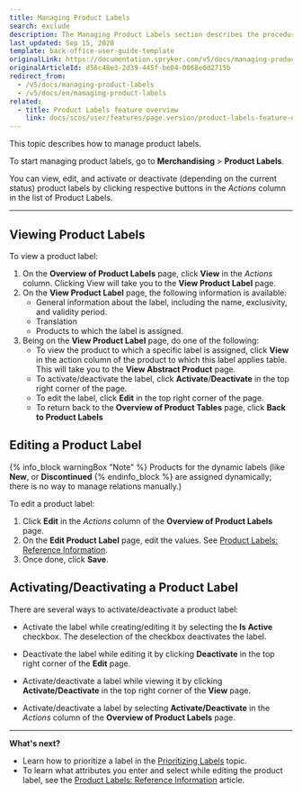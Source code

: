 ```yaml
---
title: Managing Product Labels
search: exclude
description: The Managing Product Labels section describes the procedures you can use to view, edit, activate and/or deactivate product labels in the Back Office.
last_updated: Sep 15, 2020
template: back-office-user-guide-template
originalLink: https://documentation.spryker.com/v5/docs/managing-product-labels
originalArticleId: d56c48e3-2d39-445f-be04-0068e0d2715b
redirect_from:
  - /v5/docs/managing-product-labels
  - /v5/docs/en/managing-product-labels
related:
  - title: Product Labels feature overview
    link: docs/scos/user/features/page.version/product-labels-feature-overview.html
---
```


This topic describes how to manage product labels.

To start managing product labels, go to **Merchandising** > **Product Labels**.

You can view, edit, and activate or deactivate (depending on the current status) product labels by clicking respective buttons in the _Actions_ column in the list of Product Labels.
***
## Viewing Product Labels
To view a product label:
1. On the **Overview of Product Labels** page, click **View** in the _Actions_ column.
    Clicking View will take you to the **View Product Label** page.
2. On the **View Product Label** page, the following information is available:
    * General information about the label, including the name, exclusivity, and validity period.
    * Translation
    * Products to which the label is assigned. 
3. Being on the **View Product Label** page, do one of the following:
   * To view the product to which a specific label is assigned, click **View** in the action column of the product to which this label applies table. This will take you to the **View Abstract Product** page.
    * To activate/deactivate the label, click **Activate**/**Deactivate** in the top right corner of the page.
    * To edit the label, click **Edit** in the top right corner of the page.
    * To return back to the **Overview of Product Tables** page, click **Back to Product Labels**

## Editing a Product Label
{% info_block warningBox "Note" %}
Products for the dynamic labels (like **New**, or **Discontinued**
{% endinfo_block %} are assigned dynamically; there is no way to manage relations manually.)

To edit a product label:
1. Click **Edit** in the _Actions_ column of the **Overview of Product Labels** page. 
2. On the **Edit Product Label** page, edit the values. See [Product Labels: Reference Information](/docs/scos/user/back-office-user-guides/{{page.version}}/merchandising/product-labels/references/product-labels-reference-information.html).
3. Once done, click **Save**.

## Activating/Deactivating a Product Label
There are several ways to activate/deactivate a product label:

* Activate the label while creating/editing it by selecting the **Is Active** checkbox. The deselection of the checkbox deactivates the label.

* Deactivate the label while editing it by clicking **Deactivate** in the top right corner of the **Edit** page.

* Activate/deactivate a label while viewing it by clicking **Activate/Deactivate** in the top right corner of the **View** page.

* Activate/deactivate a label by selecting **Activate/Deactivate** in the _Actions_ column of the **Overview of Product Labels** page.
***
**What's next?** 
* Learn how to prioritize a label in the [Prioritizing Labels](/docs/scos/user/back-office-user-guides/{{page.version}}/merchandising/product-labels/prioritizing-labels.html) topic.
* To learn what attributes you enter and select while editing the product label, see the [Product Labels: Reference Information](/docs/scos/user/back-office-user-guides/{{page.version}}/merchandising/product-labels/references/product-labels-reference-information.html) article.

